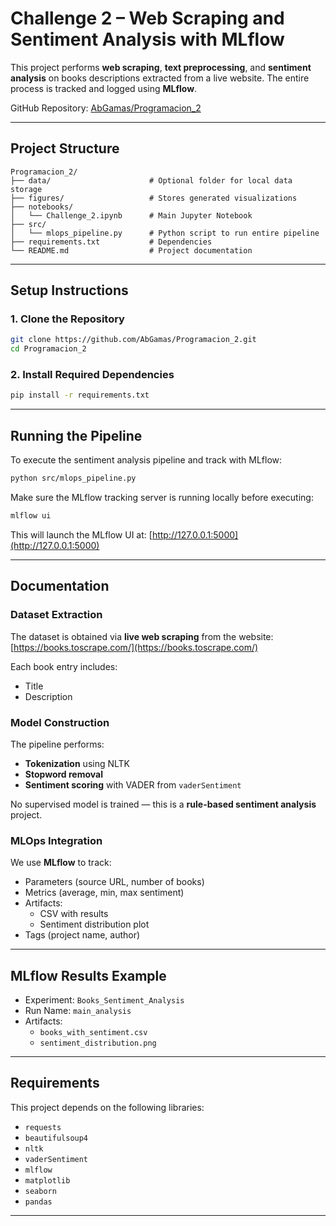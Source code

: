
# Challenge 2 – Web Scraping and Sentiment Analysis with MLflow

This project performs **web scraping**, **text preprocessing**, and **sentiment analysis** on books descriptions extracted from a live website. The entire process is tracked and logged using **MLflow**.

GitHub Repository: [AbGamas/Programacion_2](https://github.com/AbGamas/Programacion_2)

---

##  Project Structure

```
Programacion_2/
├── data/                      # Optional folder for local data storage
├── figures/                   # Stores generated visualizations
├── notebooks/
│   └── Challenge_2.ipynb      # Main Jupyter Notebook
├── src/
│   └── mlops_pipeline.py      # Python script to run entire pipeline
├── requirements.txt           # Dependencies
└── README.md                  # Project documentation
```

---

##  Setup Instructions

### 1. Clone the Repository

```bash
git clone https://github.com/AbGamas/Programacion_2.git
cd Programacion_2
```

### 2. Install Required Dependencies

```bash
pip install -r requirements.txt
```

---

##  Running the Pipeline

To execute the sentiment analysis pipeline and track with MLflow:

```bash
python src/mlops_pipeline.py
```

Make sure the MLflow tracking server is running locally before executing:

```bash
mlflow ui
```

This will launch the MLflow UI at: [http://127.0.0.1:5000](http://127.0.0.1:5000)

---

##  Documentation

### Dataset Extraction

The dataset is obtained via **live web scraping** from the website:  
 [https://books.toscrape.com/](https://books.toscrape.com/)

Each book entry includes:
- Title
- Description

### Model Construction

The pipeline performs:
- **Tokenization** using NLTK
- **Stopword removal**
- **Sentiment scoring** with VADER from `vaderSentiment`

No supervised model is trained — this is a **rule-based sentiment analysis** project.

### MLOps Integration

We use **MLflow** to track:
- Parameters (source URL, number of books)
- Metrics (average, min, max sentiment)
- Artifacts:
  - CSV with results
  - Sentiment distribution plot
- Tags (project name, author)

---

## MLflow Results Example

- Experiment: `Books_Sentiment_Analysis`
- Run Name: `main_analysis`
- Artifacts:
  - `books_with_sentiment.csv`
  - `sentiment_distribution.png`

---

## Requirements

This project depends on the following libraries:

- `requests`
- `beautifulsoup4`
- `nltk`
- `vaderSentiment`
- `mlflow`
- `matplotlib`
- `seaborn`
- `pandas`

---

